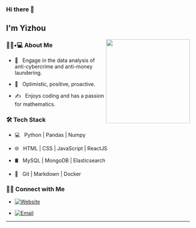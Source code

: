 ### Hi there 👋<h2> I'm Yizhou</h2>

<img align='right' src="[https://media.giphy.com/media/M9gbBd9nbDrOTu1Mqx/giphy.gif](https://github.com/wyizhou/wyizhou/blob/f668c9732a93ef1b18b7beb0ae1aa773f0eec9be/giphy.gif)" width="230">

<h3> 👨🏻•💻 About Me </h3>



- 🤔 &nbsp; Engage in the data analysis of anti-cybercrime and anti-money laundering.

- 🌱 &nbsp; Optimistic, positive, proactive.

- ✍️ &nbsp; Enjoys coding and has a passion for mathematics.



<h3>🛠 Tech Stack</h3>



- 💻 &nbsp; Python | Pandas | Numpy 

- 🌐 &nbsp; HTML | CSS | JavaScript |  ReactJS

- 🛢 &nbsp; MySQL | MongoDB | Elasticsearch

- 🔧 &nbsp; Git | Markdown | Docker



<h3> 🤝🏻 Connect with Me </h3>


- <a href="https://wuyizhou.com/"><img alt="Website" src="https://img.shields.io/badge/wuyizhou.com-black?style=flat-square&logo=google-chrome"></a>

- <a href="mailto:e_@live.com"><img alt="Email" src="https://img.shields.io/badge/Email-e_@live.com-blue?style=flat-square&logo=gmail"></a>




<hr>


